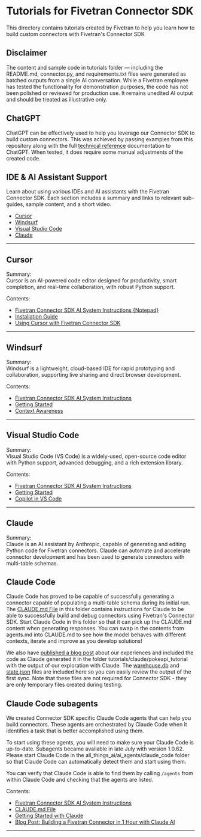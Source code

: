 # Tutorials for Fivetran Connector SDK

This directory contains tutorials created by Fivetran to help you learn how to build custom connectors with Fivetran's Connector SDK

## Disclaimer
The content and sample code in tutorials folder — including the README.md, connector.py, and requirements.txt files were generated as batched outputs from a single AI conversation. While a Fivetran employee has tested the functionality for demonstration purposes, the code has not been polished or reviewed for production use. It remains unedited AI output and should be treated as illustrative only.

## ChatGPT
ChatGPT can be effectively used to help you leverage our Connector SDK to build custom connectors. This was achieved by passing examples from this repository along with the full [technical reference](https://fivetran.com/docs/connector-sdk/technical-reference) documentation to ChatGPT. When tested, it does require some manual adjustments of the created code.


## IDE & AI Assistant Support

Learn about using various IDEs and AI assistants with the Fivetran Connector SDK. Each section includes a summary and links to relevant sub-guides, sample content, and a short video.

- [Cursor](https://github.com/fivetran/fivetran_connector_sdk/tree/main/all_things_ai/ai_agents/cursor)
- [Windsurf](https://github.com/fivetran/fivetran_connector_sdk/tree/main/all_things_ai/ai_agents/windsurf)
- [Visual Studio Code](https://github.com/fivetran/fivetran_connector_sdk/tree/main/all_things_ai/ai_agents/vscode_with_github_copilot)
- [Claude](https://github.com/fivetran/fivetran_connector_sdk/tree/main/all_things_ai/ai_agents/claude_code)

---

## Cursor

Summary:  
Cursor is an AI-powered code editor designed for productivity, smart completion, and real-time collaboration, with robust Python support.

Contents:
- [Fivetran Connector SDK AI System Instructions {Notepad}](https://github.com/fivetran/fivetran_connector_sdk/tree/main/all_things_ai/ai_agents/AGENTS.md)
- [Installation Guide](https://www.cursor.com/)
- [Using Cursor with Fivetran Connector SDK](https://github.com/fivetran/fivetran_connector_sdk/tree/main/all_things_ai/ai_agents/cursor/README.md)

---

## Windsurf

Summary:  
Windsurf is a lightweight, cloud-based IDE for rapid prototyping and collaboration, supporting live sharing and direct browser development.

Contents:
- [Fivetran Connector SDK AI System Instructions](https://github.com/fivetran/fivetran_connector_sdk/tree/main/all_things_ai/ai_agents/AGENTS.md)
- [Getting Started](https://docs.windsurf.com/windsurf/getting-started)
- [Context Awareness](https://docs.windsurf.com/context-awareness/windsurf-overview)

---

## Visual Studio Code

Summary:  
Visual Studio Code (VS Code) is a widely-used, open-source code editor with Python support, advanced debugging, and a rich extension library.

Contents:
- [Fivetran Connector SDK AI System Instructions](https://github.com/fivetran/fivetran_connector_sdk/tree/main/all_things_ai/ai_agents/AGENTS.md)
- [Getting Started](https://code.visualstudio.com/docs/getstarted/getting-started)
- [Copilot in VS Code](https://code.visualstudio.com/docs/copilot/getting-started)

---

## Claude

Summary:  
Claude is an AI assistant by Anthropic, capable of generating and editing Python code for Fivetran connectors. Claude can automate and accelerate connector development and has been used to generate connectors with multi-table schemas.

## Claude Code
Claude Code has proved to be capable of successfully generating a connector capable of populating a multi-table schema during its initial run. The [CLAUDE.md File](https://github.com/fivetran/fivetran_connector_sdk/tree/main/all_things_ai/ai_agents/claude_code/CLAUDE.md) in this folder contains instructions for Claude to be able to successfully build and debug connectors using Fivetran's Connector SDK. Start Claude Code in this folder so that it can pick up the CLAUDE.md content when generating responses. You can swap in the contents from agents.md into CLAUDE.md to see how the model behaves with different contexts, iterate and improve as you develop solutions!

We also have [published a blog post](https://www.fivetran.com/blog/building-a-fivetran-connector-in-1-hour-with-anthropics-claude-ai) about our experiences and included the code as Claude generated it in the folder tutorials/claude/pokeapi_tutorial with the output of our exploration with Claude. The [warehouse.db](https://github.com/fivetran/fivetran_connector_sdk/tree/main/all_things_ai/tutorials/claude/pokeapi_tutorial/pokeapi_connector/files/warehouse.db) and [state.json](https://github.com/fivetran/fivetran_connector_sdk/tree/main/all_things_ai/tutorials/claude/pokeapi_tutorial/pokeapi_connector/files/state.json) files are included here so you can easily review the output of the first sync. Note that these files are not required for Connector SDK - they are only temporary files created during testing.

## Claude Code subagents
We created Connector SDK specific Claude Code agents that can help you build connectors. These agents are orchestrated by Claude Code when it identifies a task that is better accomplished using them.

To start using these agents, you will need to make sure your Claude Code is up-to-date. Subagents became available in late July with version 1.0.62. Please start Claude Code in the all_things_ai/ai_agents/claude_code folder so that Claude Code can automatically detect them and start using them.

You can verify that Claude Code is able to find them by calling `/agents` from within Claude Code and checking that the agents are listed.

Contents:
- [Fivetran Connector SDK AI System Instructions](https://github.com/fivetran/fivetran_connector_sdk/tree/main/all_things_ai/ai_agents/AGENTS.md)
- [CLAUDE.md File](https://github.com/fivetran/fivetran_connector_sdk/tree/main/all_things_ai/ai_agents/claude_code/CLAUDE.md)
- [Getting Started with Claude](https://docs.anthropic.com/en/docs/get-started)
- [Blog Post: Building a Fivetran Connector in 1 Hour with Claude AI](https://www.fivetran.com/blog/building-a-fivetran-connector-in-1-hour-with-anthropics-claude-ai)
  
---
